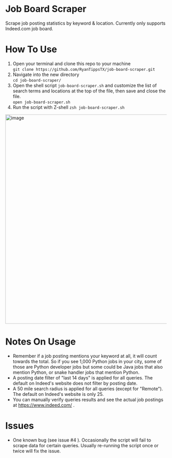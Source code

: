 # Job Board Scraper
Scrape job posting statistics by keyword &amp; location.
Currently only supports Indeed.com job board.

# How To Use
1. Open your terminal and clone this repo to your machine  
```git clone https://github.com/RyanTippsTX/job-board-scraper.git```  
2. Navigate into the new directory  
```cd job-board-scraper/```  
3. Open the shell script ```job-board-scraper.sh``` and customize the list of search terms and locations at the top of the file, then save and close the file.  
```open job-board-scraper.sh```  
4. Run the script with Z-shell 
```zsh job-board-scraper.sh```  
<img width="652" alt="image" src="https://user-images.githubusercontent.com/89077432/163337787-5512878a-c719-418b-9db4-135655c1f010.png">  

# Notes On Usage
- Remember if a job posting mentions your keyword at all, it will count towards the total. So if you see 1,000 Python jobs in your city, some of those are Python developer jobs but some could be Java jobs that also mention Python, or snake handler jobs that mention Python.
- A posting date filter of "last 14 days" is applied for all queries. The default on Indeed's website does not filter by posting date. 
- A 50 mile search radius is applied for all queries (except for "Remote"). The default on Indeed's website is only 25.
- You can manually verify queries results and see the actual job postings at https://www.indeed.com/ .

# Issues
- One known bug (see issue #4 ). Occasionally the script will fail to scrape data for certain queries. Usually re-running the script once or twice will fix the issue. 
